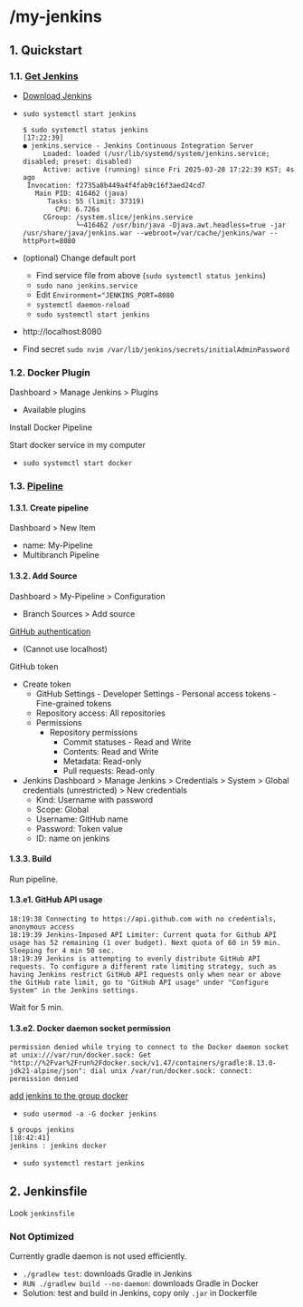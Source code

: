 # /my-jenkins

## 1. Quickstart

### 1.1. [Get Jenkins](https://www.jenkins.io/doc/pipeline/tour/getting-started/)
- [Download Jenkins](https://www.jenkins.io/download/)

- `sudo systemctl start jenkins`
    ```
    $ sudo systemctl status jenkins                                                                                                                                      [17:22:39]
    ● jenkins.service - Jenkins Continuous Integration Server
         Loaded: loaded (/usr/lib/systemd/system/jenkins.service; disabled; preset: disabled)
         Active: active (running) since Fri 2025-03-28 17:22:39 KST; 4s ago
     Invocation: f2735a8b449a4f4fab9c16f3aed24cd7
       Main PID: 416462 (java)
          Tasks: 55 (limit: 37319)
            CPU: 6.726s
         CGroup: /system.slice/jenkins.service
                 └─416462 /usr/bin/java -Djava.awt.headless=true -jar /usr/share/java/jenkins.war --webroot=/var/cache/jenkins/war --httpPort=8080
    ```

- (optional) Change default port
  - Find service file from above (`sudo systemctl status jenkins`)
  - `sudo nano jenkins.service`
  - Edit `Environment="JENKINS_PORT=8080`
  - `systemctl daemon-reload`
  - `sudo systemctl start jenkins`

- http://localhost:8080

- Find secret `sudo nvim /var/lib/jenkins/secrets/initialAdminPassword`

### 1.2. Docker Plugin
Dashboard > Manage Jenkins > Plugins
- Available plugins

Install Docker Pipeline

Start docker service in my computer
- `sudo systemctl start docker`

### 1.3. [Pipeline](https://www.jenkins.io/doc/pipeline/tour/hello-world/)
#### 1.3.1. Create pipeline
Dashboard > New Item
- name: My-Pipeline
- Multibranch Pipeline

#### 1.3.2. Add Source
Dashboard > My-Pipeline > Configuration
- Branch Sources > Add source

[GitHub authentication](https://github.com/jenkinsci/github-branch-source-plugin/blob/master/docs/github-app.adoc)
- (Cannot use localhost)

GitHub token 
- Create token
  - GitHub Settings - Developer Settings - Personal access tokens - Fine-grained tokens
  - Repository access: All repositories
  - Permissions
    - Repository permissions
      - Commit statuses - Read and Write 
      - Contents: Read and Write
      - Metadata: Read-only
      - Pull requests: Read-only
- Jenkins Dashboard > Manage Jenkins > Credentials > System > Global credentials (unrestricted) > New credentials
  - Kind: Username with password
  - Scope: Global
  - Username: GitHub name
  - Password: Token value
  - ID: name on jenkins

#### 1.3.3. Build

Run pipeline.

#### 1.3.e1. GitHub API usage
```
18:19:38 Connecting to https://api.github.com with no credentials, anonymous access
18:19:39 Jenkins-Imposed API Limiter: Current quota for Github API usage has 52 remaining (1 over budget). Next quota of 60 in 59 min. Sleeping for 4 min 50 sec.
18:19:39 Jenkins is attempting to evenly distribute GitHub API requests. To configure a different rate limiting strategy, such as having Jenkins restrict GitHub API requests only when near or above the GitHub rate limit, go to "GitHub API usage" under "Configure System" in the Jenkins settings.
```

Wait for 5 min.

#### 1.3.e2. Docker daemon socket permission
```
permission denied while trying to connect to the Docker daemon socket at unix:///var/run/docker.sock: Get "http://%2Fvar%2Frun%2Fdocker.sock/v1.47/containers/gradle:8.13.0-jdk21-alpine/json": dial unix /var/run/docker.sock: connect: permission denied
```

[add jenkins to the group docker](https://stackoverflow.com/a/48450294)
- `sudo usermod -a -G docker jenkins`
```
$ groups jenkins                                                                                                                                     [18:42:41]
jenkins : jenkins docker
```
- `sudo systemctl restart jenkins`


## 2. Jenkinsfile

Look `jenkinsfile`

### Not Optimized
Currently gradle daemon is not used efficiently.
- `./gradlew test`: downloads Gradle in Jenkins
- `RUN ./gradlew build --no-daemon`: downloads Gradle in Docker
- Solution: test and build in Jenkins, copy only `.jar` in Dockerfile
